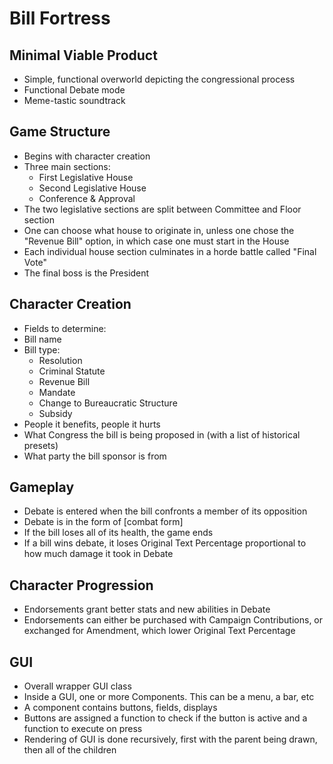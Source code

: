 # Bill Fortress

## Minimal Viable Product
- Simple, functional overworld depicting the congressional process
- Functional Debate mode
- Meme-tastic soundtrack

## Game Structure
- Begins with character creation
- Three main sections:
  - First Legislative House
  - Second Legislative House
  - Conference & Approval
- The two legislative sections are split between Committee and Floor section
- One can choose what house to originate in, unless one chose the "Revenue Bill" option, in which case one must start in the House
- Each individual house section culminates in a horde battle called "Final Vote"
- The final boss is the President

## Character Creation
- Fields to determine: 
- Bill name
- Bill type:
  - Resolution
  - Criminal Statute
  - Revenue Bill
  - Mandate
  - Change to Bureaucratic Structure
  - Subsidy
- People it benefits, people it hurts
- What Congress the bill is being proposed in (with a list of historical presets)
- What party the bill sponsor is from

## Gameplay
- Debate is entered when the bill confronts a member of its opposition
- Debate is in the form of [combat form]
- If the bill loses all of its health, the game ends
- If a bill wins debate, it loses Original Text Percentage proportional to how much damage it took in Debate

## Character Progression
- Endorsements grant better stats and new abilities in Debate
- Endorsements can either be purchased with Campaign Contributions, or exchanged for Amendment, which lower Original Text Percentage

## GUI
- Overall wrapper GUI class
- Inside a GUI, one or more Components. This can be a menu, a bar, etc
- A component contains buttons, fields, displays
- Buttons are assigned a function to check if the button is active and a function to execute on press
- Rendering of GUI is done recursively, first with the parent being drawn, then all of the children